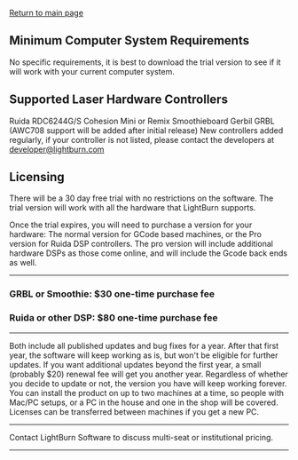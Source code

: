 [Return to main page](README.md)

## Minimum Computer System Requirements

No specific requirements, it is best to download the trial version to see if it will work with your current computer system.


## Supported Laser Hardware Controllers

Ruida RDC6244G/S
Cohesion Mini or Remix
Smoothieboard
Gerbil
GRBL
(AWC708 support will be added after initial release)
New controllers added regularly, if your controller is not listed, please
contact the developers at developer@lightburn.com


## Licensing
There will be a 30 day free trial with no restrictions on the software.
The trial version will work with all the hardware
that LightBurn supports.

Once the trial expires, you will need to purchase a version for your hardware: The normal version for GCode based machines, or the Pro version for Ruida DSP controllers. The pro version will include additional hardware DSPs as those come online, and will include the Gcode back ends as well. 
		
-----------------------------------------------------------

### GRBL or Smoothie: $30 one-time purchase fee
### Ruida or other DSP: $80 one-time purchase fee

-----------------------------------------------------------

Both include all published updates and bug fixes for a year. After that first
year, the software will keep working as is, but won't be eligible for further
updates. If you want additional updates beyond the first year, a small
(probably $20) renewal fee will get you another year.
Regardless of whether you decide to update or not, the version you have
will keep working forever.
You can install the product on up to two machines at a time, so people with
Mac/PC setups, or a PC in the house and one in the shop will
be covered. Licenses can be transferred between machines if you get a new
PC.

--------------------------------------------------------------------------

Contact LightBurn Software to discuss multi-seat or institutional pricing.

----------------------------------------------------------------------------
